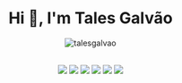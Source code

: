 <h1 align="center">Hi 👋, I'm Tales Galvão</h1>

<p align="center">
  <img style="display: inline;" align="center" src="https://github-readme-streak-stats.herokuapp.com?user=talesgalvao&theme=github-dark&date_format=j%2Fn%5B%2FY%5D" alt="talesgalvao" />
  <br/><br/>
</p>

<div align="center">
  <img src="https://img.shields.io/badge/Ruby-CC342D?style=for-the-badge&logo=ruby&logoColor=white">
  <img src="https://img.shields.io/badge/PHP-777BB4?style=for-the-badge&logo=php&logoColor=white">
  <img src="https://img.shields.io/badge/Shell_Script-121011?style=for-the-badge&logo=gnu-bash&logoColor=white">
  <img src="https://img.shields.io/badge/Python-14354C?style=for-the-badge&logo=python&logoColor=white">
  <img src="https://img.shields.io/badge/JavaScript-323330?style=for-the-badge&logo=javascript&logoColor=F7DF1E">
  <img src="https://img.shields.io/badge/Amazon_AWS-232F3E?style=for-the-badge&logo=amazon-aws&logoColor=white">
</div>
